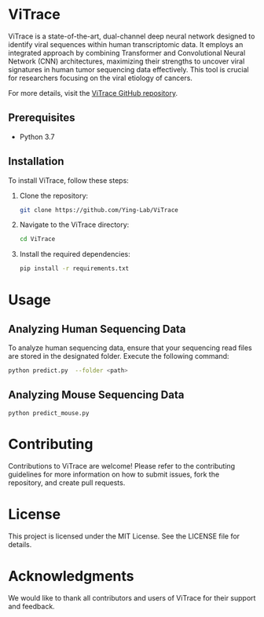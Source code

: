 # ViTrace


ViTrace is a state-of-the-art, dual-channel deep neural network designed to identify viral sequences within human transcriptomic data. It employs an integrated approach by combining Transformer and Convolutional Neural Network (CNN) architectures, maximizing their strengths to uncover viral signatures in human tumor sequencing data effectively. This tool is crucial for researchers focusing on the viral etiology of cancers.

For more details, visit the [ViTrace GitHub repository](https://github.com/Ying-Lab/ViTrace).


## Prerequisites

- Python 3.7


## Installation

To install ViTrace, follow these steps:

1. Clone the repository:
   ```bash
   git clone https://github.com/Ying-Lab/ViTrace
2. Navigate to the ViTrace directory:
   ```bash
   cd ViTrace
3. Install the required dependencies:
   ```bash
   pip install -r requirements.txt
# Usage
## Analyzing Human Sequencing Data
To analyze human sequencing data, ensure that your sequencing read files are stored in the designated folder. Execute the following command:
   ```bash
   python predict.py  --folder <path>  
```
## Analyzing Mouse Sequencing Data

```
python predict_mouse.py
```
# Contributing
Contributions to ViTrace are welcome! Please refer to the contributing guidelines for more information on how to submit issues, fork the repository, and create pull requests.

# License

This project is licensed under the MIT License. See the LICENSE file for details.

# Acknowledgments
We would like to thank all contributors and users of ViTrace for their support and feedback.
